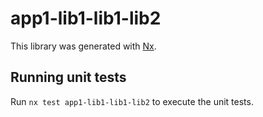# app1-lib1-lib1-lib2

This library was generated with [Nx](https://nx.dev).

## Running unit tests

Run `nx test app1-lib1-lib1-lib2` to execute the unit tests.
